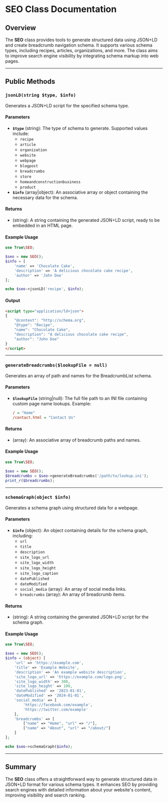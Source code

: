 # SEO Class Documentation

## Overview
The **SEO** class provides tools to generate structured data using JSON+LD and create breadcrumb navigation schema. It supports various schema types, including recipes, articles, organizations, and more. The class aims to improve search engine visibility by integrating schema markup into web pages.

---

## Public Methods

### `jsonLD(string $type, $info)`
Generates a JSON+LD script for the specified schema type.

#### Parameters
- **`$type`** (string): The type of schema to generate. Supported values include:
  - `recipe`
  - `article`
  - `organization`
  - `website`
  - `webpage`
  - `blogpost`
  - `breadcrumbs`
  - `store`
  - `homeandconstructionbusiness`
  - `product`
- **`$info`** (array|object): An associative array or object containing the necessary data for the schema.

#### Returns
- (string): A string containing the generated JSON+LD script, ready to be embedded in an HTML page.

#### Example Usage
```php
use True\SEO;

$seo = new SEO();
$info = [
    'name' => 'Chocolate Cake',
    'description' => 'A delicious chocolate cake recipe',
    'author' => 'John Doe'
];

echo $seo->jsonLD('recipe', $info);
```

#### Output
```html
<script type="application/ld+json">
{
    "@context": "http://schema.org",
    "@type": "Recipe",
    "name": "Chocolate Cake",
    "description": "A delicious chocolate cake recipe",
    "author": "John Doe"
}
</script>
```

---

### `generateBreadcrumbs($lookupFile = null)`
Generates an array of path and names for the BreadcrumbList schema.

#### Parameters
- **`$lookupFile`** (string|null): The full file path to an INI file containing custom page name lookups. Example:
  ```ini
  / = "Home"
  /contact.html = "Contact Us"
  ```

#### Returns
- (array): An associative array of breadcrumb paths and names.

#### Example Usage
```php
use True\SEO;

$seo = new SEO();
$breadcrumbs = $seo->generateBreadcrumbs('/path/to/lookup.ini');
print_r($breadcrumbs);
```

---

### `schemaGraph(object $info)`
Generates a schema graph using structured data for a webpage.

#### Parameters
- **`$info`** (object): An object containing details for the schema graph, including:
  - `url`
  - `title`
  - `description`
  - `site_logo_url`
  - `site_logo_width`
  - `site_logo_height`
  - `site_logo_caption`
  - `datePublished`
  - `dateModified`
  - `social_media` (array): An array of social media links.
  - `breadcrumbs` (array): An array of breadcrumb items.

#### Returns
- (string): A string containing the generated JSON+LD script for the schema graph.

#### Example Usage
```php
use True\SEO;

$seo = new SEO();
$info = (object) [
    'url' => 'https://example.com',
    'title' => 'Example Website',
    'description' => 'An example website description',
    'site_logo_url' => 'https://example.com/logo.png',
    'site_logo_width' => 300,
    'site_logo_height' => 100,
    'datePublished' => '2023-01-01',
    'dateModified' => '2024-01-01',
    'social_media' => [
        'https://facebook.com/example',
        'https://twitter.com/example'
    ],
    'breadcrumbs' => [
        ["name" => "Home", "url" => "/"],
        ["name" => "About", "url" => "/about/"]
    ]
];

echo $seo->schemaGraph($info);
```

---

## Summary
The **SEO** class offers a straightforward way to generate structured data in JSON+LD format for various schema types. It enhances SEO by providing search engines with detailed information about your website's content, improving visibility and search ranking.

